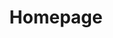 ---
title: "Homepage"
description: "This functions as a hub that is used to link to my projects, and share write-ups/blog posts"
---